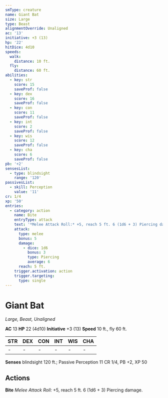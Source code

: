 ```yaml
---
smType: creature
name: Giant Bat
size: Large
type: Beast
alignmentOverride: Unaligned
ac: '13'
initiative: +3 (13)
hp: '22'
hitDice: 4d10
speeds:
  walk:
    distance: 10 ft.
  fly:
    distance: 60 ft.
abilities:
  - key: str
    score: 15
    saveProf: false
  - key: dex
    score: 16
    saveProf: false
  - key: con
    score: 11
    saveProf: false
  - key: int
    score: 2
    saveProf: false
  - key: wis
    score: 12
    saveProf: false
  - key: cha
    score: 6
    saveProf: false
pb: '+2'
sensesList:
  - type: blindsight
    range: '120'
passivesList:
  - skill: Perception
    value: '11'
cr: 1/4
xp: '50'
entries:
  - category: action
    name: Bite
    entryType: attack
    text: '*Melee Attack Roll:* +5, reach 5 ft. 6 (1d6 + 3) Piercing damage.'
    attack:
      type: melee
      bonus: 5
      damage:
        - dice: 1d6
          bonus: 3
          type: Piercing
          average: 6
      reach: 5 ft.
    trigger.activation: action
    trigger.targeting:
      type: single
---
```


# Giant Bat
*Large, Beast, Unaligned*

**AC** 13
**HP** 22 (4d10)
**Initiative** +3 (13)
**Speed** 10 ft., fly 60 ft.

| STR | DEX | CON | INT | WIS | CHA |
| --- | --- | --- | --- | --- | --- |
| - | - | - | - | - | - |

**Senses** blindsight 120 ft.; Passive Perception 11
CR 1/4, PB +2, XP 50

## Actions

**Bite**
*Melee Attack Roll:* +5, reach 5 ft. 6 (1d6 + 3) Piercing damage.
